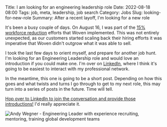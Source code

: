 Title: I am looking for an engineering leadership role
Date: 2022-08-18 08:00
Tags: job, meta, leadership, job search
Category: Jobs
Slug: looking-for-new-role
Summary: After a recent layoff, I'm looking for a new role

It's been a busy couple of days. On August 16, I was part of the [15% workforce reduction][1] efforts that Woven implemented. This was not entirely unexpected, as our customers started scaling back their hiring efforts it was imperative that Woven didn't outgrow what it was able to sell.

I took the last few days to orient myself, and prepare for another job hunt. I'm looking for an Engineering Leadership role and would love an introduction if you could make one. I'm over on [LinkedIn][2], where I think it's going to be easiest to interact with my professional network.

In the meantime, this one is going to be a short post. Depending on how this goes and what twists and turns I go through to get to my next role, this may turn into a series of posts in the future. Time will tell.

[Hop over to LinkedIn to join the conversation and provide those introductions!][3] I'd really appreciate it.

![Andy Wegner - Engineering Leader with experience recruiting, mentoring, training global development teams][layoffbanner]


 [1]: https://airtable.com/shrqYt5kSqMzHV9R5/tbl8c8kanuNB6bPYr/viwA14Z1pM69YIsaW/recUd3VZvRxVhMf9X?backgroundColor=green&viewControls=on
 [2]: https://www.linkedin.com/in/andrew-wegner/
 [3]: https://www.linkedin.com/pulse/i-am-looking-engineering-leadership-role-andrew-wegner/
 [layoffbanner]: {attach}images/layoff-skill-set.png
